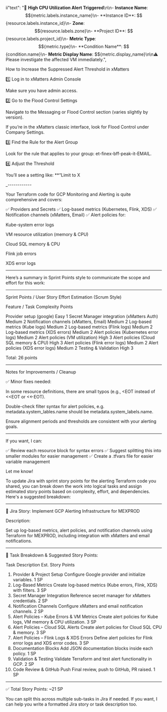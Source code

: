 ii"text": "🚨 **High CPU Utilization Alert Triggered**\n\n- **Instance Name**: $${metric.labels.instance_name}\n- **Instance ID**: $${resource.labels.instance_id}\n- **Zone**: $${resource.labels.zone}\n- **Project ID**: $${resource.labels.project_id}\n- **Metric Type**: $${metric.type}\n- **Condition Name**: $${condition.name}\n- **Metric Display Name**: $${metric.display_name}\n\n⚠️ Please investigate the affected VM immediately.",



How to Increase the Suppressed Alert Threshold in xMatters

1️⃣ Log in to xMatters Admin Console

Make sure you have admin access.


2️⃣ Go to the Flood Control Settings

Navigate to the Messaging or Flood Control section (varies slightly by version).

If you’re in the xMatters classic interface, look for Flood Control under Company Settings.


3️⃣ Find the Rule for the Alert Group

Look for the rule that applies to your group: et-finex-bff-peak-it-EMAIL.


4️⃣ Adjust the Threshold

You’ll see a setting like:
**“Limit to X





_------------

Your Terraform code for GCP Monitoring and Alerting is quite comprehensive and covers:

✅ Providers and Secrets
✅ Log-based metrics (Kubernetes, Flink, XDS)
✅ Notification channels (xMatters, Email)
✅ Alert policies for:

Kube-system error logs

VM resource utilization (memory & CPU)

Cloud SQL memory & CPU

Flink job errors

XDS error logs



---

Here’s a summary in Sprint Points style to communicate the scope and effort for this work:


---

Sprint Points / User Story Effort Estimation (Scrum Style)

Feature / Task	Complexity	Points

Provider setup (google)	Easy	1
Secret Manager integration (xMatters Auth)	Medium	2
Notification channels (xMatters, Email)	Medium	2
Log-based metrics (Kube logs)	Medium	2
Log-based metrics (Flink logs)	Medium	2
Log-based metrics (XDS errors)	Medium	2
Alert policies (Kubernetes error logs)	Medium	2
Alert policies (VM utilization)	High	3
Alert policies (Cloud SQL memory & CPU)	High	3
Alert policies (Flink error logs)	Medium	2
Alert policies (XDS error logs)	Medium	2
Testing & Validation	High	3


Total: 26 points


---

Notes for Improvements / Cleanup

✅ Minor fixes needed:

In some resource definitions, there are small typos (e.g., <EOT instead of <<EOT or <<-EOT).

Double-check filter syntax for alert policies, e.g. metadata.system_lables.name should be metadata.system_labels.name.

Ensure alignment periods and thresholds are consistent with your alerting goals.



---

If you want, I can:

✅ Review each resource block for syntax errors
✅ Suggest splitting this into smaller modules for easier management
✅ Create a .tfvars file for easier variable management

Let me know!



To update Jira with sprint story points for the alerting Terraform code you shared, you can break down the work into logical tasks and assign estimated story points based on complexity, effort, and dependencies. Here's a suggested breakdown:


---

📝 Jira Story: Implement GCP Alerting Infrastructure for MEXPROD

Description:

Set up log-based metrics, alert policies, and notification channels using Terraform for MEXPROD, including integration with xMatters and email notifications.


---

🔹 Task Breakdown & Suggested Story Points:

Task	Description	Est. Story Points

1. Provider & Project Setup	Configure Google provider and initialize variables.	1 SP
2. Log-Based Metrics	Create log-based metrics (Kube errors, Flink, XDS) with filters.	3 SP
3. Secret Manager Integration	Reference secret manager for xMatters credentials.	2 SP
4. Notification Channels	Configure xMatters and email notification channels.	2 SP
5. Alert Policies – Kube Errors & VM Metrics	Create alert policies for Kube logs, VM memory & CPU utilization.	3 SP
6. Alert Policies – Cloud SQL Alerts	Create alert policies for Cloud SQL CPU & memory.	3 SP
7. Alert Policies – Flink Logs & XDS Errors	Define alert policies for Flink error logs and XDS error codes.	3 SP
8. Documentation Blocks	Add JSON documentation blocks inside each policy.	1 SP
9. Validation & Testing	Validate Terraform and test alert functionality in GCP.	2 SP
10. Code Review & GitHub Push	Final review, push to GitHub, PR raised.	1 SP



---

✅ Total Story Points: ~21 SP

You can split this across multiple sub-tasks in Jira if needed. If you want, I can help you write a formatted Jira story or task description too.


